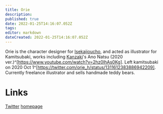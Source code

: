 ```yaml
---
title: Orie
description: 
published: true
date: 2022-01-25T14:16:07.052Z
tags: 
editor: markdown
dateCreated: 2022-01-25T14:16:07.052Z
---
```


Orie is the character designer for [Isekaijoucho](/people/virtual/isekaijoucho), and acted as illustrator for Kamitsubaki, works including [Kanzaki](/people/artists/kanzaki-iori)'s Ano Natsu (2020 ver.)^[https://www.youtube.com/watch?v=2hz0lhAs0Kg]. Left kamitsubaki on 2020 Oct 1^[https://twitter.com/orie_h/status/1311612383886942209]. Currently freelance illustrator and sells handmade teddy bears.

# Links
[Twitter](https://twitter.com/orie_h)
[homepage](https://i8note.wixsite.com/oriesnote)